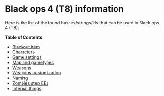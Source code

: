 # Black ops 4 (T8) information

Here is the list of the found hashes/strings/ids that can be used in Black ops 4 (T8).

**Table of Contents**

- [Blackout item](wzitems.md)
- [Characters](characters.md)
- [Game settings](gamesettings.md)
- [Map and gametypes](mapgametypes.md)
- [Weapons](weapons.md)
- [Weapons customization](weaponscustom.md)
- [Naming](naming.md)
- [Zombies step EEs](zmee.md)
- [Internal things](notes/)